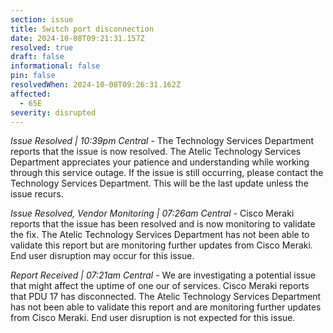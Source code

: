 ```yaml
---
section: issue
title: Switch port disconnection
date: 2024-10-08T09:21:31.157Z
resolved: true
draft: false
informational: false
pin: false
resolvedWhen: 2024-10-08T09:26:31.162Z
affected:
  - 65E
severity: disrupted
---
```

*Issue Resolved | 10:39pm Central* - The Technology Services Department reports that the issue is now resolved. The Atelic Technology Services Department appreciates your patience and understanding while working through this service outage. If the issue is still occurring, please contact the Technology Services Department. This will be the last update unless the issue recurs.

*Issue Resolved, Vendor Monitoring | 07:26am Central* - Cisco Meraki reports that the issue has been resolved and is now monitoring to validate the fix. The Atelic Technology Services Department has not been able to validate this report but are monitoring further updates from Cisco Meraki. End user disruption may occur for this issue.

*Report Received | 07:21am Central* - We are investigating a potential issue that might affect the uptime of one our of services. Cisco Meraki reports that PDU 17 has disconnected. The Atelic Technology Services Department has not been able to validate this report and are monitoring further updates from Cisco Meraki. End user disruption is not expected for this issue.